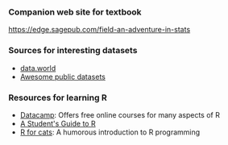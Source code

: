 

### Companion web site for textbook

https://edge.sagepub.com/field-an-adventure-in-stats

### Sources for interesting datasets

- [data.world](http://data.world)
- [Awesome public datasets](https://github.com/caesar0301/awesome-public-datasets)

### Resources for learning R

- [Datacamp](https://www.datacamp.com/): Offers free online courses for many aspects of R
- [A Student's Guide to R](https://cran.r-project.org/doc/contrib/Horton+Pruim+Kaplan_MOSAIC-StudentGuide.pdf)
- [R for cats](https://rforcats.net/): A humorous introduction to R programming
